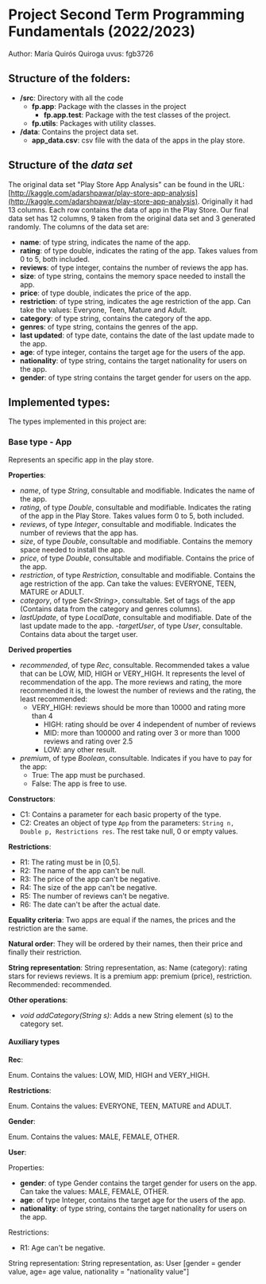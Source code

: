 # Project Second Term Programming Fundamentals (2022/2023)
Author: María Quirós Quiroga  uvus: fgb3726

## Structure of the folders:

* **/src**: Directory with all the code
  * **fp.app**: Package with the classes in the project
    * **fp.app.test**: Package with the test classes of the project.
  * **fp.utils**:  Packages with utility classes. 
* **/data**: Contains the project data set.
    * **app_data.csv**: csv file with the data of the apps in the play store.
    
## Structure of the *data set*

The original data set "Play Store App Analysis" can be found in the URL: [http://kaggle.com/adarshpawar/play-store-app-analysis](http://kaggle.com/adarshpawar/play-store-app-analysis). Originally it had 13 columns. Each row contains the data of app in the Play Store. Our final data set has 12 columns, 9 taken from the original data set and 3 generated randomly. The columns of the data set are:

* **name**: of type string, indicates the name of the app.
* **rating**: of type double, indicates the rating of the app. Takes values from 0 to 5, both included.
* **reviews**: of type integer, contains the number of reviews the app has.
* **size**: of type string, contains the memory space needed to install the app.
* **price**: of type double, indicates the price of the app.
* **restriction**: of type string, indicates the age restriction of the app. Can take the values: Everyone, Teen, Mature and Adult.
* **category**: of type string, contains the category of the app.
* **genres**: of type string, contains the genres of the app.
* **last updated**: of type date, contains the date of the last update made to the app.
* **age**: of type integer, contains the target age for the users of the app.
* **nationality**: of type string, contains the target nationality for users on the app.
* **gender**: of type string contains the target gender for users on the app.


## Implemented types:

The types implemented in this project are:

### Base type - App
Represents an specific app in the play store.

**Properties**:

- _name_, of type _String_, consultable and modifiable. Indicates the name of the app.
- _rating_, of type _Double_, consultable and modifiable. Indicates the rating of the app in the Play Store. Takes values form 0 to 5, both included.
- _reviews_, of type _Integer_, consultable and modifiable. Indicates the number of reviews that the app has.
- _size_, of type _Double_, consultable and modifiable. Contains the  memory space needed to install the app.
- _price_, of type _Double_, consultable and modifiable. Contains the price of the app.
- _restriction_, of type _Restriction_, consultable and modifiable. Contains the age restriction of the app. Can take the values: EVERYONE, TEEN, MATURE or ADULT.
- _category_, of type _Set\<String\>_, consultable. Set of tags of the app (Contains data from the category and genres columns).
- _lastUpdate_, of type _LocalDate_, consultable and modifiable. Date of the last update made to the app.
-_targetUser_, of type _User_, consultable. Contains data about the target user.

**Derived properties**
- _recommended_, of type _Rec_, consultable.  Recommended takes a value that can be LOW, MID, HIGH or VERY_HIGH. It represents the level of recommendation of the app. The more reviews and rating, the more recommended it is, the lowest the number of reviews and the rating, the least recommended:
  - VERY_HIGH: reviews should be more than 10000 and rating more than 4
	- HIGH: rating should be over 4 independent of number of reviews
	- MID: more than 100000 and rating over 3 or more than 1000 reviews and rating over 2.5
	- LOW: any other result.
- _premium_, of type _Boolean_, consultable. Indicates if you have to pay for the app:
	- True: The app must be purchased.
  - False: The app is free to use.

**Constructors**: 

- C1: Contains a parameter for each basic property of the type.
- C2: Creates an object of type ``App`` from the parameters: ``String n, Double p, Restrictions res``. The rest take null, 0  or empty values.

**Restrictions**:
 
- R1: The rating must be in [0,5].
- R2: The name of the app can't be null.
- R3: The price of the app can't be negative.
- R4: The size of the app can't be negative.
- R5: The number of reviews can't be negative.
- R6: The date can't be after the actual date.

**Equality criteria**: Two apps are equal if the names, the prices and the restriction are the same.

**Natural order**: They will be ordered by their names, then their price and finally their restriction.

**String representation**: String representation, as: Name (category): rating stars for reviews reviews. It is a premium app: premium (price), restriction. Recommended: recommended.


**Other operations**:

- _void addCategory(String s)_: Adds a new String element (s) to the category set.

#### Auxiliary types

**Rec**:

Enum. Contains the values: LOW, MID, HIGH and VERY_HIGH.

**Restrictions**: 

Enum. Contains the values: EVERYONE, TEEN, MATURE and ADULT.

**Gender**:

Enum. Contains the values: MALE, FEMALE, OTHER.

**User**:

Properties:

* **gender**: of type Gender contains the target gender for users on the app. Can take the values: MALE, FEMALE, OTHER.
* **age**: of type Integer, contains the target age for the users of the app.
* **nationality**: of type string, contains the target nationality for users on the app.

Restrictions:

- R1: Age can't be negative.

String representation:
String representation, as: User [gender = gender value, age= age value, nationality = "nationality value"]
